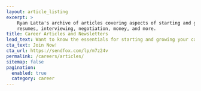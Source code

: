 ```yaml
---
layout: article_listing
excerpt: >
    Ryan Latta's archive of articles covering aspects of starting and growing a career. You'll find articles here on
    resumes, interviewing, negotiation, money, and more.
title: Career Articles and Newsletters
lead_text: Want to know the essentials for starting and growing your career? I wrote a free email series to help.
cta_text: Join Now!
cta_url: https://sendfox.com/lp/m7z24v
permalink: /careers/articles/
sitemap: false
pagination:
  enabled: true
  category: career
---
```

